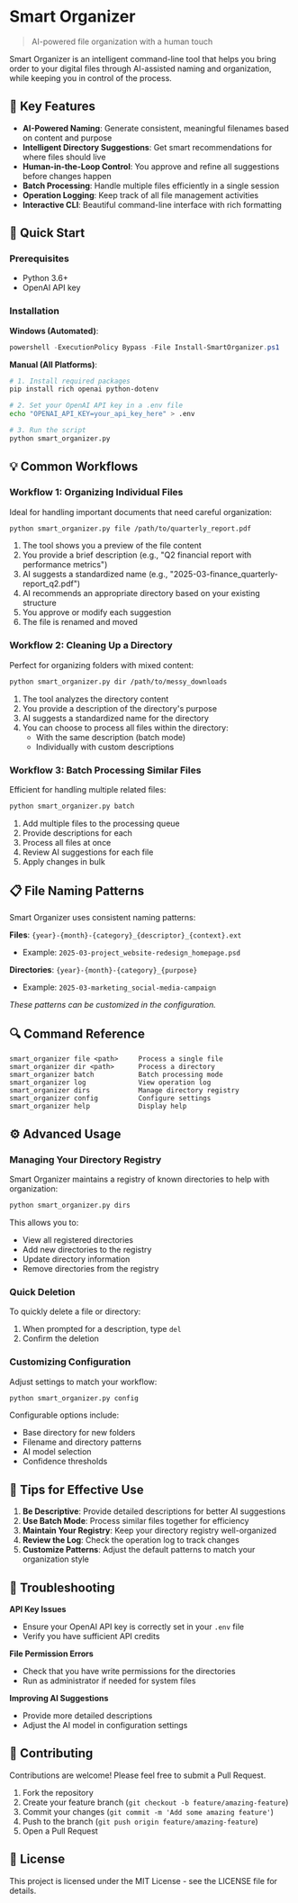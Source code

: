 # Smart Organizer

> AI-powered file organization with a human touch

Smart Organizer is an intelligent command-line tool that helps you bring order to your digital files through AI-assisted naming and organization, while keeping you in control of the process.



## 🌟 Key Features

- **AI-Powered Naming**: Generate consistent, meaningful filenames based on content and purpose
- **Intelligent Directory Suggestions**: Get smart recommendations for where files should live
- **Human-in-the-Loop Control**: You approve and refine all suggestions before changes happen
- **Batch Processing**: Handle multiple files efficiently in a single session
- **Operation Logging**: Keep track of all file management activities
- **Interactive CLI**: Beautiful command-line interface with rich formatting

## 🚀 Quick Start

### Prerequisites

- Python 3.6+
- OpenAI API key

### Installation

**Windows (Automated)**:
```powershell
powershell -ExecutionPolicy Bypass -File Install-SmartOrganizer.ps1
```

**Manual (All Platforms)**:
```bash
# 1. Install required packages
pip install rich openai python-dotenv

# 2. Set your OpenAI API key in a .env file
echo "OPENAI_API_KEY=your_api_key_here" > .env

# 3. Run the script
python smart_organizer.py
```

## 💡 Common Workflows

### Workflow 1: Organizing Individual Files

Ideal for handling important documents that need careful organization:

```bash
python smart_organizer.py file /path/to/quarterly_report.pdf
```

1. The tool shows you a preview of the file content
2. You provide a brief description (e.g., "Q2 financial report with performance metrics")
3. AI suggests a standardized name (e.g., "2025-03-finance_quarterly-report_q2.pdf")
4. AI recommends an appropriate directory based on your existing structure
5. You approve or modify each suggestion
6. The file is renamed and moved

### Workflow 2: Cleaning Up a Directory

Perfect for organizing folders with mixed content:

```bash
python smart_organizer.py dir /path/to/messy_downloads
```

1. The tool analyzes the directory content
2. You provide a description of the directory's purpose
3. AI suggests a standardized name for the directory
4. You can choose to process all files within the directory:
   - With the same description (batch mode)
   - Individually with custom descriptions

### Workflow 3: Batch Processing Similar Files

Efficient for handling multiple related files:

```bash
python smart_organizer.py batch
```

1. Add multiple files to the processing queue
2. Provide descriptions for each
3. Process all files at once
4. Review AI suggestions for each file
5. Apply changes in bulk

## 📋 File Naming Patterns

Smart Organizer uses consistent naming patterns:

**Files**: `{year}-{month}-{category}_{descriptor}_{context}.ext`
- Example: `2025-03-project_website-redesign_homepage.psd`

**Directories**: `{year}-{month}-{category}_{purpose}`
- Example: `2025-03-marketing_social-media-campaign`

*These patterns can be customized in the configuration.*

## 🔍 Command Reference

```
smart_organizer file <path>     Process a single file
smart_organizer dir <path>      Process a directory
smart_organizer batch           Batch processing mode
smart_organizer log             View operation log
smart_organizer dirs            Manage directory registry
smart_organizer config          Configure settings
smart_organizer help            Display help
```

## ⚙️ Advanced Usage

### Managing Your Directory Registry

Smart Organizer maintains a registry of known directories to help with organization:

```bash
python smart_organizer.py dirs
```

This allows you to:
- View all registered directories
- Add new directories to the registry
- Update directory information
- Remove directories from the registry

### Quick Deletion

To quickly delete a file or directory:
1. When prompted for a description, type `del`
2. Confirm the deletion

### Customizing Configuration

Adjust settings to match your workflow:

```bash
python smart_organizer.py config
```

Configurable options include:
- Base directory for new folders
- Filename and directory patterns
- AI model selection
- Confidence thresholds

## 📝 Tips for Effective Use

1. **Be Descriptive**: Provide detailed descriptions for better AI suggestions
2. **Use Batch Mode**: Process similar files together for efficiency
3. **Maintain Your Registry**: Keep your directory registry well-organized
4. **Review the Log**: Check the operation log to track changes
5. **Customize Patterns**: Adjust the default patterns to match your organization style

## 🔧 Troubleshooting

**API Key Issues**
- Ensure your OpenAI API key is correctly set in your `.env` file
- Verify you have sufficient API credits

**File Permission Errors**
- Check that you have write permissions for the directories
- Run as administrator if needed for system files

**Improving AI Suggestions**
- Provide more detailed descriptions
- Adjust the AI model in configuration settings

## 🤝 Contributing

Contributions are welcome! Please feel free to submit a Pull Request.

1. Fork the repository
2. Create your feature branch (`git checkout -b feature/amazing-feature`)
3. Commit your changes (`git commit -m 'Add some amazing feature'`)
4. Push to the branch (`git push origin feature/amazing-feature`)
5. Open a Pull Request

## 📄 License

This project is licensed under the MIT License - see the LICENSE file for details.
